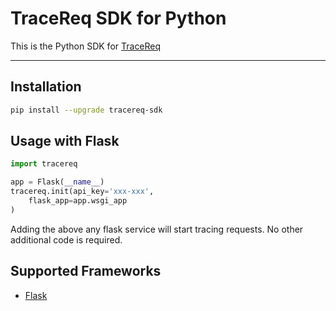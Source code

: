 # TraceReq SDK for Python

This is the Python SDK for [TraceReq](http://tracereq.com/)

---

## Installation

```bash
pip install --upgrade tracereq-sdk
```

## Usage with Flask

```python
import tracereq

app = Flask(__name__)
tracereq.init(api_key='xxx-xxx',
    flask_app=app.wsgi_app
)
```

Adding the above any flask service will start tracing requests.
No other additional code is required.

## Supported Frameworks

- [Flask](https://github.com/pallets/flask)

